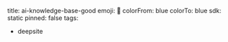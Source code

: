 title: ai-knowledge-base-good
emoji: 🐳
colorFrom: blue
colorTo: blue
sdk: static
pinned: false
tags:
  - deepsite
